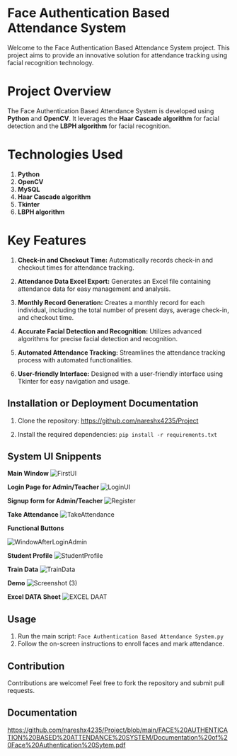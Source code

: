# Face Authentication Based Attendance System
Welcome to the Face Authentication Based Attendance System project.
This project aims to provide an innovative solution for attendance tracking using facial recognition technology.

# Project Overview
The Face Authentication Based Attendance System is developed using **Python** and **OpenCV**. 
It leverages the **Haar Cascade algorithm** for facial detection and the **LBPH algorithm** for facial recognition.

# Technologies Used
1. **Python**
2. **OpenCV**
3. **MySQL**
4. **Haar Cascade algorithm**
5. **Tkinter**
6. **LBPH algorithm**

# Key Features
1. **Check-in and Checkout Time:**  Automatically records check-in and checkout times for attendance tracking.

2. **Attendance Data Excel Export:** Generates an Excel file containing attendance data for easy management and analysis.

3. **Monthly Record Generation:** Creates a monthly record for each individual, including the total number of present days, average check-in, and checkout time.

4. **Accurate Facial Detection and Recognition:** Utilizes advanced algorithms for precise facial detection and recognition.

5. **Automated Attendance Tracking:** Streamlines the attendance tracking process with automated functionalities.

6. **User-friendly Interface:** Designed with a user-friendly interface using Tkinter for easy navigation and usage.

## Installation or Deployment Documentation 
1. Clone the repository: https://github.com/nareshx4235/Project

2. Install the required dependencies: `pip install -r requirements.txt`

## System UI Snippents

**Main Window**
![FirstUI](https://github.com/nareshx4235/Project/assets/79928870/ec248f4a-89f5-4178-88a7-1aba0474c71b)



**Login Page for Admin/Teacher**
![LoginUI](https://github.com/nareshx4235/Project/assets/79928870/f2d82347-da93-4b00-b169-ffed3f5f2d53)



**Signup form for Admin/Teacher**
![Register](https://github.com/nareshx4235/Project/assets/79928870/01478aa7-5f1a-4f55-9f79-14ecb426792b)



**Take Attendance** 
![TakeAttendance](https://github.com/nareshx4235/Project/assets/79928870/01ae3597-99ed-467d-8da9-80b49b8031c6)





**Functional Buttons**

![WindowAfterLoginAdmin](https://github.com/nareshx4235/Project/assets/79928870/984d6f0f-2acd-495e-a02a-9b97ac06a2f4)




**Student Profile**
![StudentProfile](https://github.com/nareshx4235/Project/assets/79928870/355ee8c7-5484-439e-a4a8-d39647db9458)




**Train Data**
![TrainData](https://github.com/nareshx4235/Project/assets/79928870/58e12425-293d-46bb-b9b5-995d21898703)




**Demo**
![Screenshot (3)](https://github.com/nareshx4235/Project/assets/79928870/da94557b-5124-408f-8571-8178b4cef7cd)




**Excel DATA Sheet**
![EXCEL DAAT](https://github.com/nareshx4235/Project/assets/79928870/21089f23-4ee3-49b0-95fc-c8d044b7fefe)


## Usage
1. Run the main script: `Face Authentication Based Attendance System.py`
2. Follow the on-screen instructions to enroll faces and mark attendance.

## Contribution
Contributions are welcome! Feel free to fork the repository and submit pull requests.

## Documentation 
https://github.com/nareshx4235/Project/blob/main/FACE%20AUTHENTICATION%20BASED%20ATTENDANCE%20SYSTEM/Documentation%20of%20Face%20Authentication%20Sytem.pdf

